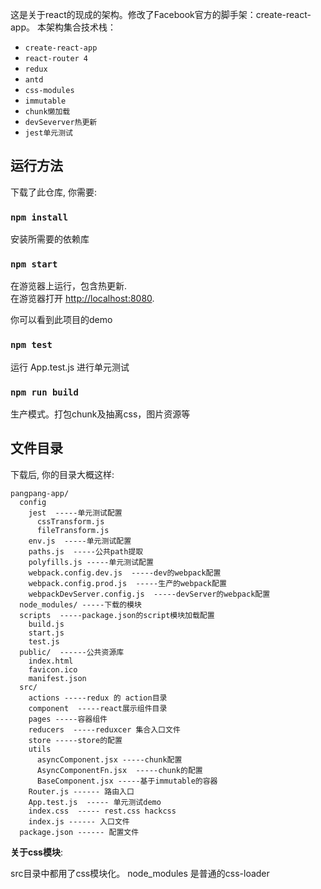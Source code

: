 这是关于react的现成的架构。修改了Facebook官方的脚手架：create-react-app。
本架构集合技术栈：
  * `create-react-app`
  * `react-router 4`
  * `redux`
  * `antd`
  * `css-modules`
  * `immutable`
  * `chunk懒加载`
  * `devSeverver热更新`
  * `jest单元测试`

## 运行方法


下载了此仓库, 你需要:

### `npm install`

安装所需要的依赖库

### `npm start`

在游览器上运行，包含热更新.<br>
在游览器打开 [http://localhost:8080](http://localhost:8080).

你可以看到此项目的demo

### `npm test`

运行 App.test.js 进行单元测试

### `npm run build`

生产模式。打包chunk及抽离css，图片资源等

## 文件目录

下载后, 你的目录大概这样:

```
pangpang-app/
  config
    jest  -----单元测试配置
      cssTransform.js
      fileTransform.js
    env.js  -----单元测试配置
    paths.js  -----公共path提取
    polyfills.js -----单元测试配置
    webpack.config.dev.js  -----dev的webpack配置
    webpack.config.prod.js  -----生产的webpack配置
    webpackDevServer.config.js  -----devServer的webpack配置
  node_modules/ -----下载的模块
  scripts  -----package.json的script模块加载配置
    build.js
    start.js
    test.js
  public/  ------公共资源库
    index.html
    favicon.ico
    manifest.json
  src/
    actions -----redux 的 action目录
    component  -----react展示组件目录
    pages -----容器组件
    reducers  -----reduxcer 集合入口文件
    store -----store的配置
    utils
      asyncComponent.jsx -----chunk配置
      AsyncComponentFn.jsx  -----chunk的配置
      BaseComponent.jsx -----基于immutable的容器
    Router.js ------ 路由入口
    App.test.js  ----- 单元测试demo
    index.css  ----- rest.css hackcss
    index.js ------ 入口文件
  package.json ------ 配置文件
```

**关于css模块**:

src目录中都用了css模块化。
node_modules 是普通的css-loader

```
